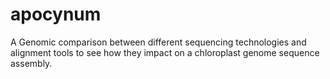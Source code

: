 # apocynum
A Genomic comparison between different sequencing technologies and alignment tools to see how they impact on a chloroplast genome sequence assembly.
